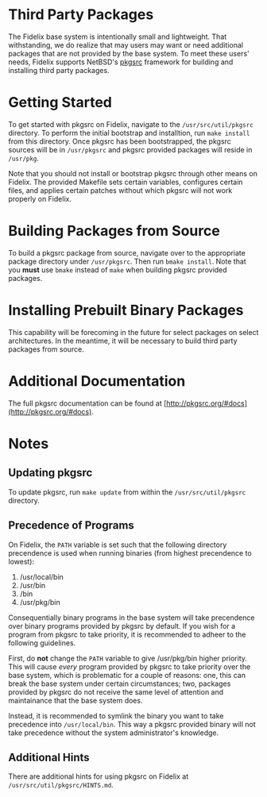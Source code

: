 Third Party Packages
====================

The Fidelix base system is intentionally small and lightweight. That
withstanding, we do realize that may users may want or need additional packages
that are not provided by the base system. To meet these users' needs, Fidelix
supports NetBSD's [pkgsrc](http://pkgsrc.org) framework for building and
installing third party packages.

# Getting Started

To get started with pkgsrc on Fidelix, navigate to the `/usr/src/util/pkgsrc`
directory. To perform the initial bootstrap and installtion, run `make install`
from this directory. Once pkgsrc has been bootstrapped, the pkgsrc sources will
be in `/usr/pkgsrc` and pkgsrc provided packages will reside in `/usr/pkg`.

Note that you should not install or bootstrap pkgsrc through other means on
Fidelix. The provided Makefile sets certain variables, configures certain
files, and applies certain patches without which pkgsrc will not work properly
on Fidelix.

# Building Packages from Source

To build a pkgsrc package from source, navigate over to the appropriate package directory under `/usr/pkgsrc`. Then run `bmake install`. Note that you **must**
use `bmake` instead of `make` when building pkgsrc provided packages.

# Installing Prebuilt Binary Packages

This capability will be forecoming in the future for select packages on select
architectures. In the meantime, it will be necessary to build third party
packages from source.

# Additional Documentation

The full pkgsrc documentation can be found at
[http://pkgsrc.org/#docs](http://pkgsrc.org/#docs).

# Notes

## Updating pkgsrc

To update pkgsrc, run `make update` from within the `/usr/src/util/pkgsrc`
directory.

## Precedence of Programs

On Fidelix, the `PATH` variable is set such that the following directory
precendence is used when running binaries (from highest precendence to lowest):

1. /usr/local/bin
2. /usr/bin
3. /bin
4. /usr/pkg/bin

Consequentially binary programs in the base system will take precendence over
binary programs provided by pkgsrc by default. If you wish for a program from
pkgsrc to take priority, it is recommended to adheer to the following
guidelines.

First, do **not** change the `PATH` variable to give /usr/pkg/bin higher
priority. This will cause *every* program provided by pkgsrc to take priority
over the base system, which is problematic for a couple of reasons: one, this
can break the base system under certain circumstances; two, packages provided
by pkgsrc do not receive the same level of attention and maintainance that the
base system does.

Instead, it is recommended to symlink the binary you want to take precedence
into `/usr/local/bin`. This way a pkgsrc provided binary will not take
precedence without the system administrator's knowledge.

## Additional Hints

There are additional hints for using pkgsrc on Fidelix at
`/usr/src/util/pkgsrc/HINTS.md`.

